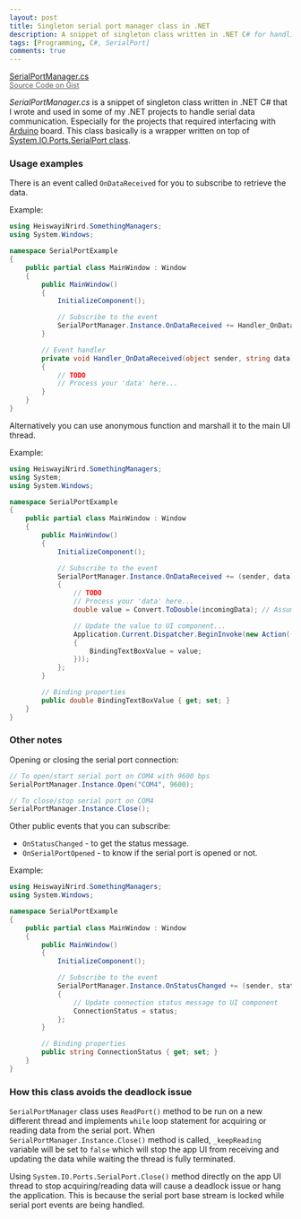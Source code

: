 ```yaml
---
layout: post
title: Singleton serial port manager class in .NET
description: A snippet of singleton class written in .NET C# for handling serial data communication.
tags: [Programming, C#, SerialPort]
comments: true
---
```


<a href="https://gist.github.com/heiswayi/80eda1a6905ba4edee8bd21a45f3a22d" class="button big">SerialPortManager.cs<br><span style="font-size:0.8rem;opacity:0.7">Source Code on Gist</span></a>

_SerialPortManager.cs_ is a snippet of singleton class written in .NET C# that I wrote and used in some of my .NET projects to handle serial data communication. Especially for the projects that required interfacing with [Arduino](https://www.arduino.cc/) board. This class basically is a wrapper written on top of [System.IO.Ports.SerialPort class](https://msdn.microsoft.com/en-us/library/system.io.ports.serialport).



### Usage examples

There is an event called `OnDataReceived` for you to subscribe to retrieve the data.

Example:

```csharp
using HeiswayiNrird.SomethingManagers;
using System.Windows;

namespace SerialPortExample
{
    public partial class MainWindow : Window
    {
        public MainWindow()
        {
            InitializeComponent();

            // Subscribe to the event
            SerialPortManager.Instance.OnDataReceived += Handler_OnDataReceived;
        }

        // Event handler
        private void Handler_OnDataReceived(object sender, string data)
        {
            // TODO
            // Process your 'data' here...
        }
    }
}
```

Alternatively you can use anonymous function and marshall it to the main UI thread.

Example:

```csharp
using HeiswayiNrird.SomethingManagers;
using System;
using System.Windows;

namespace SerialPortExample
{
    public partial class MainWindow : Window
    {
        public MainWindow()
        {
            InitializeComponent();

            // Subscribe to the event
            SerialPortManager.Instance.OnDataReceived += (sender, data) =>
            {
                // TODO
                // Process your 'data' here...
                double value = Convert.ToDouble(incomingData); // Assuming the 'data' contains value "123"...

                // Update the value to UI component...
                Application.Current.Dispatcher.BeginInvoke(new Action(() =>
                {
                    BindingTextBoxValue = value;
                }));
            };
        }

        // Binding properties
        public double BindingTextBoxValue { get; set; }
    }
}
```



### Other notes

Opening or closing the serial port connection:

```csharp
// To open/start serial port on COM4 with 9600 bps
SerialPortManager.Instance.Open("COM4", 9600);

// To close/stop serial port on COM4
SerialPortManager.Instance.Close();
```

Other public events that you can subscribe:

- `OnStatusChanged` - to get the status message.
- `OnSerialPortOpened` - to know if the serial port is opened or not.

Example:

```csharp
using HeiswayiNrird.SomethingManagers;
using System.Windows;

namespace SerialPortExample
{
    public partial class MainWindow : Window
    {
        public MainWindow()
        {
            InitializeComponent();

            // Subscribe to the event
            SerialPortManager.Instance.OnStatusChanged += (sender, status) =>
            {
                // Update connection status message to UI component
                ConnectionStatus = status;
            };
        }

        // Binding properties
        public string ConnectionStatus { get; set; }
    }
}
```



### How this class avoids the deadlock issue

`SerialPortManager` class uses `ReadPort()` method to be run on a new different thread and implements `while` loop statement for acquiring or reading data from the serial port. When `SerialPortManager.Instance.Close()` method is called, `_keepReading` variable will be set to `false` which will stop the app UI from receiving and updating the data while waiting the thread is fully terminated.

Using `System.IO.Ports.SerialPort.Close()` method directly on the app UI thread to stop acquiring/reading data will cause a deadlock issue or hang the application. This is because the serial port base stream is locked while serial port events are being handled.
